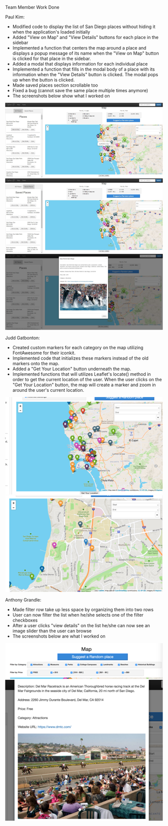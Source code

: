 Team Member Work Done

Paul Kim:
- Modified code to display the list of San Diego places without hiding it when
the application's loaded initially
- Added "View on Map" and "View Details" buttons for each place in the sidebar
- Implemented a function that centers the map around a place and displays a
popup message of its name when the "View on Map" button is clicked for that
place in the sidebar.
- Added a modal that displays information for each individual place
- Implemented a function that fills in the modal body of a place with its
information when the "View Details" button is clicked. The modal pops up when
the button is clicked.
- Made saved places section scrollable too
- Fixed a bug (cannot save the same place multiple times anymore)
- The screenshots below show what I worked on

![Map Screenshot](/milestone13_images/milestone13_screenshot1.jpg?raw=true)
![Map Screenshot](/milestone13_images/milestone13_screenshot2.jpg?raw=true)
![Map Screenshot](/milestone13_images/milestone13_screenshot3.jpg?raw=true)

Judd Gatbonton:
- Created custom markers for each category on the map utilizing FontAwesome for their iconkit.
- Implemented code that initializes these markers instead of the old markers onto the map.
- Added a "Get Your Location" button underneath the map.
- Implemented functions that will utilizes Leaflet's locate() method in order to get the current location of the user. When the user clicks on the "Get Your Location" button, the map will create a marker and zoom in around the user's current location.

![Map Screenshot](/milestone13_images/milestone13_screenshot4.jpg?raw=true)
![Map Screenshot](/milestone13_images/milestone13_screenshot5.jpg?raw=true)

Anthony Grandle:
- Made filter row take up less space by organizing them into two rows
- User can now filter the list when he/she selects one of the filter checkboxes
- After a user clicks "view details" on the list he/she can now see an image
slider than the user can browse 
- The screenshots below are what I worked on 

![Map Screenshot](/milestone13_images/milestone13_screenshot6.jpg?raw=true)
![Map Screenshot](/milestone13_images/milestone13_screenshot7.jpg?raw=true)

